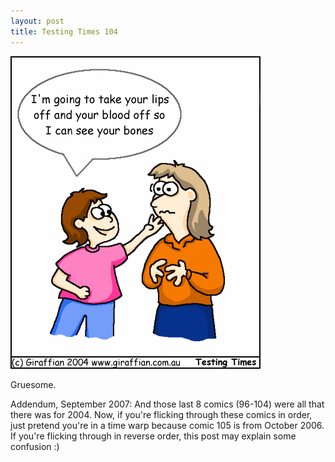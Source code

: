 ```yaml
---
layout: post
title: Testing Times 104
---
```

<img src="/images/tt0104.png">

Gruesome.


Addendum, September 2007:
And those last 8 comics (96-104) were all that there was for 2004. Now, if you're flicking through these comics in order, just pretend you're in a time warp because comic 105 is from October 2006. If you're flicking through in reverse order, this post may explain some confusion :)